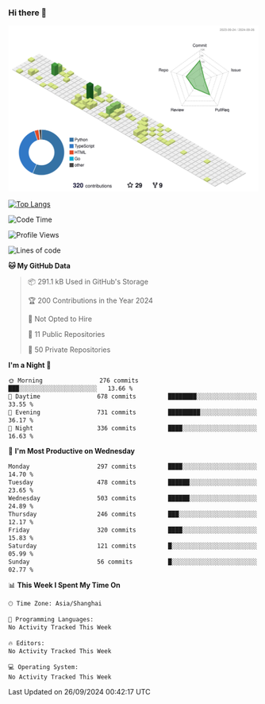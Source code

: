 ### Hi there 👋

![](./profile-3d-contrib/profile-green-animate.svg)

 

[![Top Langs](https://github-readme-stats.vercel.app/api/top-langs/?username=fly2tomato)](https://github.com/anuraghazra/github-readme-stats)


 

<!--START_SECTION:waka-->
![Code Time](http://img.shields.io/badge/Code%20Time-5%20hrs%2042%20mins-blue)

![Profile Views](http://img.shields.io/badge/Profile%20Views-0-blue)

![Lines of code](https://img.shields.io/badge/From%20Hello%20World%20I%27ve%20Written-520.9%20thousand%20lines%20of%20code-blue)

**🐱 My GitHub Data** 

> 📦 291.1 kB Used in GitHub's Storage 
 > 
> 🏆 200 Contributions in the Year 2024
 > 
> 🚫 Not Opted to Hire
 > 
> 📜 11 Public Repositories 
 > 
> 🔑 50 Private Repositories 
 > 
**I'm a Night 🦉** 

```text
🌞 Morning                276 commits         ███░░░░░░░░░░░░░░░░░░░░░░   13.66 % 
🌆 Daytime                678 commits         ████████░░░░░░░░░░░░░░░░░   33.55 % 
🌃 Evening                731 commits         █████████░░░░░░░░░░░░░░░░   36.17 % 
🌙 Night                  336 commits         ████░░░░░░░░░░░░░░░░░░░░░   16.63 % 
```
📅 **I'm Most Productive on Wednesday** 

```text
Monday                   297 commits         ████░░░░░░░░░░░░░░░░░░░░░   14.70 % 
Tuesday                  478 commits         ██████░░░░░░░░░░░░░░░░░░░   23.65 % 
Wednesday                503 commits         ██████░░░░░░░░░░░░░░░░░░░   24.89 % 
Thursday                 246 commits         ███░░░░░░░░░░░░░░░░░░░░░░   12.17 % 
Friday                   320 commits         ████░░░░░░░░░░░░░░░░░░░░░   15.83 % 
Saturday                 121 commits         █░░░░░░░░░░░░░░░░░░░░░░░░   05.99 % 
Sunday                   56 commits          █░░░░░░░░░░░░░░░░░░░░░░░░   02.77 % 
```


📊 **This Week I Spent My Time On** 

```text
🕑︎ Time Zone: Asia/Shanghai

💬 Programming Languages: 
No Activity Tracked This Week

🔥 Editors: 
No Activity Tracked This Week

💻 Operating System: 
No Activity Tracked This Week
```


 Last Updated on 26/09/2024 00:42:17 UTC
<!--END_SECTION:waka-->

